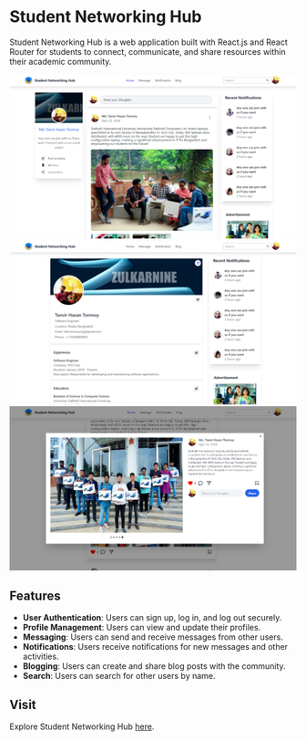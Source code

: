 # Student Networking Hub

Student Networking Hub is a web application built with React.js and React Router for students to connect, communicate, and share resources within their academic community.

![Student Networking Hub Screenshot](/src/assets/Readme/Screenshot%202024-04-23%20143643.png)
![Student Networking Hub Screenshot](/src/assets/Readme/Screenshot%202024-04-23%20143653.png)
![Student Networking Hub Screenshot](/src/assets/Readme/Screenshot%202024-04-23%20144115.png)

## Features

- **User Authentication**: Users can sign up, log in, and log out securely.
- **Profile Management**: Users can view and update their profiles.
- **Messaging**: Users can send and receive messages from other users.
- **Notifications**: Users receive notifications for new messages and other activities.
- **Blogging**: Users can create and share blog posts with the community.
- **Search**: Users can search for other users by name.

## Visit

Explore Student Networking Hub [here](https://student-networking-hub.web.app/).

